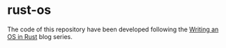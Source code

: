 # rust-os

The code of this repository have been developed following the [Writing an OS in Rust](https://os.phil-opp.com/) blog series.

